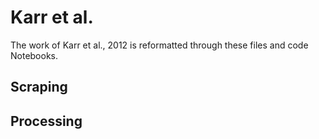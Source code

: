 # Karr et al.
The work of Karr et al., 2012 is reformatted through these files and code Notebooks.

## Scraping



## Processing


